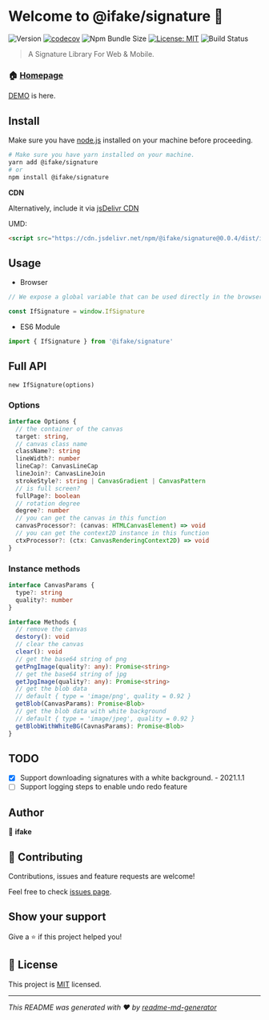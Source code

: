 # Welcome to @ifake/signature 👋
![Version](https://img.shields.io/npm/v/@ifake/signature)
[![codecov](https://codecov.io/gh/ifakejs/signature/branch/master/graph/badge.svg?token=7nMsRorhf3)](https://codecov.io/gh/ifakejs/signature)
![Npm Bundle Size](https://img.shields.io/bundlephobia/min/@ifake/signature)
[![License: MIT](https://img.shields.io/badge/License-MIT-yellow.svg)](https://github.com/ifakejs/signature/blob/master/LICENSE)
![Build Status](https://travis-ci.org/ifakejs/signature.svg?branch=master)

> A Signature Library For Web & Mobile.

### 🏠 [Homepage](https://github.com/ifakejs/signature)

[DEMO](https://ifakejs.github.io/signature/) is here.

## Install
Make sure you have [node.js](https://nodejs.org/en/) installed on your machine before proceeding.
```sh
# Make sure you have yarn installed on your machine.
yarn add @ifake/signature
# or
npm install @ifake/signature
```

**CDN**

Alternatively, include it via [jsDelivr CDN](https://www.jsdelivr.com/package/npm/@ifake/signature)

UMD:

```html
<script src="https://cdn.jsdelivr.net/npm/@ifake/signature@0.0.4/dist/index.umd.min.js"></script>
```

## Usage

- Browser

```js
// We expose a global variable that can be used directly in the browser.

const IfSignature = window.IfSignature
```
- ES6 Module
```js
import { IfSignature } from '@ifake/signature'
```

## Full API
`new IfSignature(options)`

### Options
```ts
interface Options {
  // the container of the canvas
  target: string,
  // canvas class name
  className?: string
  lineWidth?: number
  lineCap?: CanvasLineCap
  lineJoin?: CanvasLineJoin
  strokeStyle?: string | CanvasGradient | CanvasPattern
  // is full screen?
  fullPage?: boolean
  // rotation degree
  degree?: number
  // you can get the canvas in this function
  canvasProcessor?: (canvas: HTMLCanvasElement) => void
  // you can get the context2D instance in this function
  ctxProcessor?: (ctx: CanvasRenderingContext2D) => void
}
```

### Instance methods

```ts
interface CanvasParams {
  type?: string 
  quality?: number
}

interface Methods {
  // remove the canvas
  destory(): void
  // clear the canvas
  clear(): void
  // get the base64 string of png
  getPngImage(quality?: any): Promise<string>
  // get the base64 string of jpg
  getJpgImage(quality?: any): Promise<string>
  // get the blob data
  // default { type = 'image/png', quality = 0.92 } 
  getBlob(CanvasParams): Promise<Blob>
  // get the blob data with white background
  // default { type = 'image/jpeg', quality = 0.92 } 
  getBlobWithWhiteBG(CavnasParams): Promise<Blob>
}
```

## TODO
- [x] Support downloading signatures with a white background. - 2021.1.1
- [ ] Support logging steps to enable undo redo feature

## Author

👤 **ifake**

## 🤝 Contributing

Contributions, issues and feature requests are welcome!

Feel free to check [issues page](https://github.com/ifakejs/signature/issues). 

## Show your support

Give a ⭐️ if this project helped you!

## 📝 License

This project is [MIT](https://github.com/ifakejs/signature/blob/master/LICENSE) licensed.

***
_This README was generated with ❤️ by [readme-md-generator](https://github.com/kefranabg/readme-md-generator)_
